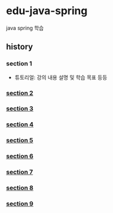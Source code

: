 # edu-java-spring

java spring 학습

## history

### section 1

-   튜토리얼: 강의 내용 설명 및 학습 목표 등등

### [section 2](./learn-spring-fraework-01/README.md)

### [section 3](./learn-spring-fraework-02/README.md)

### [section 4](./learn-spring-fraework-02/README.md#section-4)

### [section 5](./spring-boot/learn-spring-boot/README.md#section-5)

### [section 6](./spring-boot/learn-jpa-and-hibernate/README.md#section-6)

### [section 7](./spring-boot/todo/README.md#section-7)

### [section 8](./rest-api/README.md#section-8)

### [section 9](./fullstack/README.md#section-9)
